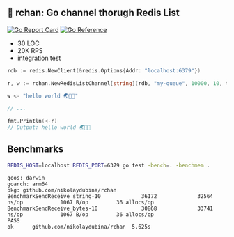 ## 🌸 rchan: Go channel thorugh Redis List

[![Go Report Card](https://goreportcard.com/badge/github.com/nikolaydubina/rchan)](https://goreportcard.com/report/github.com/nikolaydubina/rchan)
[![Go Reference](https://pkg.go.dev/badge/github.com/nikolaydubina/rchan.svg)](https://pkg.go.dev/github.com/nikolaydubina/rchan)

* 30 LOC
* 20K RPS
* integration test

```go
rdb := redis.NewClient(&redis.Options{Addr: "localhost:6379"})

r, w := rchan.NewRedisListChannel[string](rdb, "my-queue", 10000, 10, time.Millisecond*100)

w <- "hello world 🌏🤍✨"

// ...

fmt.Println(<-r)
// Output: hello world 🌏🤍✨
```

## Benchmarks

```bash
REDIS_HOST=localhost REDIS_PORT=6379 go test -bench=. -benchmem .
```

```
goos: darwin
goarch: arm64
pkg: github.com/nikolaydubina/rchan
BenchmarkSendReceive_string-10             36172             32564 ns/op            1067 B/op         36 allocs/op
BenchmarkSendReceive_bytes-10              30868             33741 ns/op            1067 B/op         36 allocs/op
PASS
ok      github.com/nikolaydubina/rchan  5.625s
```
